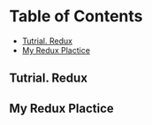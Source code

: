 # Table of Contents

* [Tutrial. Redux](#tutrial-redux)
* [My Redux Plactice](#my-redux-plactice)

## Tutrial. Redux

## My Redux Plactice